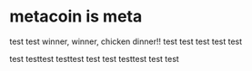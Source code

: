 # metacoin is meta

test
test
winner, winner, chicken dinner!!
test
test
test
test
test

test
testtest
testtest
test
test
testtest
test
test
